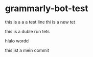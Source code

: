 # grammarly-bot-test

this is a a a test line
thi is a new tet


this is a duble run tets


hlalo wordd




this ist a mein commit
